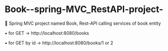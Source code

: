 # Book--spring-MVC_RestAPI-project-
🔸 Spring MVC project named Book, Rest-API calling services of book entity


▪  for GET -> http://localhost:8080/books

▪  for GET by id -> http://localhost:8080/books/1 or 2
